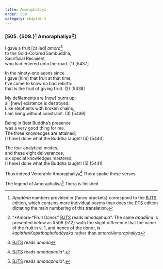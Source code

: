 ```yaml
---
title: Amoraphaliya
order: 508
category: chapter-3
---
```


### \[505. {508.}[^1] Amoraphaliya[^2]\]

I gave a fruit \[called\] *amora*[^3]  
to the Gold-Colored Sambuddha,  
Sacrificial Recipient,  
who had entered onto the road. (1) \[5437\]

In the ninety-one aeons since  
I gave \[him\] that fruit at that time,  
I’ve come to know no bad rebirth:  
that is the fruit of giving fruit. (2) \[5438\]

My defilements are \[now\] burnt up;  
all \[new\] existence is destroyed.  
Like elephants with broken chains,  
I am living without constraint. (3) \[5439\]

Being in Best Buddha’s presence  
was a very good thing for me.  
The three knowledges are attained;  
\[I have\] done what the Buddha taught! (4) \[5440\]

The four analytical modes,  
and these eight deliverances,  
six special knowledges mastered,  
\[I have\] done what the Buddha taught! (5) \[5441\]

Thus indeed Venerable Amoraphaliya[^4] Thera spoke these verses.

The legend of Amoraphaliya[^5] Thera is finished.

[^1]: *Apadāna* numbers provided in {fancy brackets} correspond to the <abbr title="Buddha Jayanthi Tripitaka Series">BJTS</abbr> edition, which contains more individual poems than does the <abbr title="Pali Text Society">PTS</abbr> edition dictating the main numbering of this translation.

[^2]: “*Amora-*Fruit Donor.” <abbr title="Buddha Jayanthi Tripitaka Series">BJTS</abbr> reads *amodaphala°*. The same *apadāna* is presented below as \#509 {512} woth the slight difference that the name of the fruit in v. 1, and hence of the donor, is *kapittha*/*Kapitthaphaladāyaka* rather than *amora*/*Amoraphaliya*

[^3]: <abbr title="Buddha Jayanthi Tripitaka Series">BJTS</abbr> reads *amoda*

[^4]: <abbr title="Buddha Jayanthi Tripitaka Series">BJTS</abbr> reads *amodaphala°*.

[^5]: <abbr title="Buddha Jayanthi Tripitaka Series">BJTS</abbr> reads *amodaphala°*.
